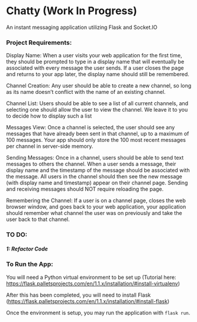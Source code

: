 # Chatty (Work In Progress)
An instant messaging application utilizing Flask and Socket.IO

### Project Requirements:

Display Name: When a user visits your web application for the first time, they should be prompted to type in a display name that will eventually be associated with every message the user sends. If a user closes the page and returns to your app later, the display name should still be remembered.

Channel Creation: Any user should be able to create a new channel, so long as its name doesn’t conflict with the name of an existing channel.

Channel List: Users should be able to see a list of all current channels, and selecting one should allow the user to view the channel. We leave it to you to decide how to display such a list

Messages View: Once a channel is selected, the user should see any messages that have already been sent in that channel, up to a maximum of 100 messages. Your app should only store the 100 most recent messages per channel in server-side memory.

Sending Messages: Once in a channel, users should be able to send text messages to others the channel. When a user sends a message, their display name and the timestamp of the message should be associated with the message. All users in the channel should then see the new message (with display name and timestamp) appear on their channel page. Sending and receiving messages should NOT require reloading the page.

Remembering the Channel: If a user is on a channel page, closes the web browser window, and goes back to your web application, your application should remember what channel the user was on previously and take the user back to that channel.

### TO DO:
##### 1: Refactor Code

### To Run the App:

You will need a Python virtual environment to be set up (Tutorial here: https://flask.palletsprojects.com/en/1.1.x/installation/#install-virtualenv)

After this has been completed, you will need to install Flask (https://flask.palletsprojects.com/en/1.1.x/installation/#install-flask)

Once the environment is setup, you may run the application with ```flask run```.
